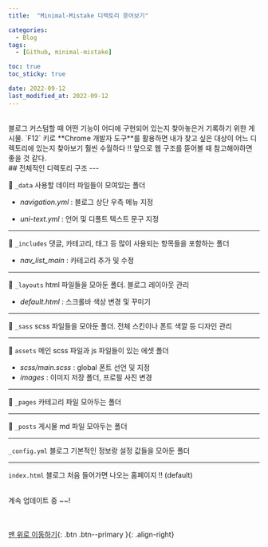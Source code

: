 ```yaml
---
title:  "Minimal-Mistake 디렉토리 뜯어보기" 

categories:
  - Blog
tags:
  - [Github, minimal-mistake]

toc: true
toc_sticky: true

date: 2022-09-12
last_modified_at: 2022-09-12
---
```



<br/>
블로그 커스텀할 때 어떤 기능이 어디에 구현되어 있는지 찾아놓은거 기록하기 위한 게시물.  `F12` 키로 **Chrome 개발자 도구**를 활용하면 내가 찾고 싶은 대상이 어느 디렉토리에 있는지 찾아보기 훨씬 수월하다 !! 앞으로 웹 구조를 뜯어볼 때 참고해야하면 좋을 것 같다. 


<br/>
## 전체적인 디렉토리 구조
---

📁 `_data`  사용할 데이터 파일들이 모여있는 폴더

- *navigation.yml* : 블로그 상단 우측 메뉴 지정 

- *uni-text.yml* : 언어 및 디폴트 텍스트 문구 지정

---

📁 `_includes`  댓글, 카테고리, 태그 등 많이 사용되는 항목들을 포함하는 폴더

- *nav_list_main* : 카테고리 추가 및 수정

---

📁 `_layouts`  html 파일들을 모아둔 폴더. 블로그 레이아웃 관리

- *default.html* : 스크롤바 색상 변경 및 꾸미기

---

📁 `_sass`  scss 파일들을 모아둔 폴더. 전체 스킨이나 폰트 색깔 등 디자인 관리

---

📁 `assets`  메인 scss 파일과 js 파일들이 있는 에셋 폴더 

- *scss/main.scss* : global 폰트 선언 및 지정
- *images* : 이미지 저장 폴더, 프로필 사진 변경

---

📁 `_pages`  카테고리 파일 모아두는 폴더 

---

📁 `_posts`  게시물 md 파일 모아두는 폴더

---

`_config.yml`  블로그 기본적인 정보랑 설정 값들을 모아둔 폴더

---

`index.html`  블로그 처음 들어가면 나오는 홈페이지 !! (default)


<br/>
계속 업데이트 중 ~~!

<br/><br/>
[맨 위로 이동하기](#){: .btn .btn--primary }{: .align-right}
<br/><br/>
